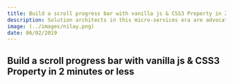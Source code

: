 ```yaml
---
title: Build a scroll progress bar with vanilla js & CSS3 Property in 2 minutes or less
description: Solution architects in this micro-services era are advocating an aversion to monolithic architectures. Here is the story with one such monolith.
image: (../images/nilay.png)
date: 06/02/2019
---
```


## Build a scroll progress bar with vanilla js & CSS3 Property in 2 minutes or less